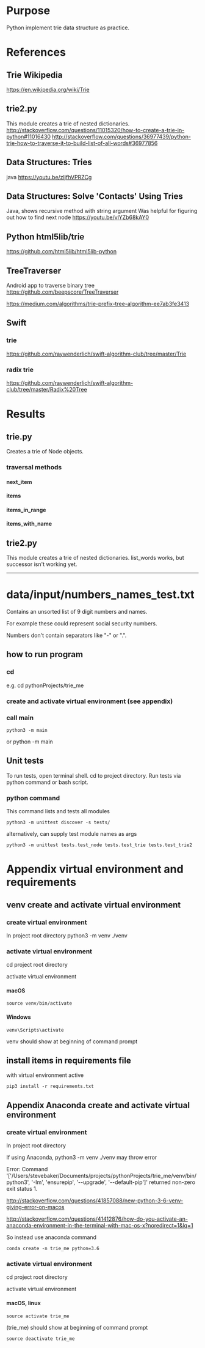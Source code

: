 # Purpose
Python implement trie data structure as practice.  

# References
## Trie Wikipedia
https://en.wikipedia.org/wiki/Trie

## trie2.py
This module creates a trie of nested dictionaries.
http://stackoverflow.com/questions/11015320/how-to-create-a-trie-in-python#11016430
http://stackoverflow.com/questions/36977439/python-trie-how-to-traverse-it-to-build-list-of-all-words#36977856

## Data Structures: Tries
java
https://youtu.be/zIjfhVPRZCg

## Data Structures: Solve 'Contacts' Using Tries
Java, shows recursive method with string argument
Was helpful for figuring out how to find next node
https://youtu.be/vlYZb68kAY0

## Python html5lib/trie
https://github.com/html5lib/html5lib-python

## TreeTraverser
Android app to traverse binary tree
https://github.com/beepscore/TreeTraverser

https://medium.com/algorithms/trie-prefix-tree-algorithm-ee7ab3fe3413
## Swift
### trie
https://github.com/raywenderlich/swift-algorithm-club/tree/master/Trie
### radix trie
https://github.com/raywenderlich/swift-algorithm-club/tree/master/Radix%20Tree

# Results

## trie.py
Creates a trie of Node objects.

### traversal methods
#### next_item
#### items
#### items_in_range
#### items_with_name

## trie2.py
This module creates a trie of nested dictionaries.
list_words works, but successor isn't working yet.


---

# data/input/numbers_names_test.txt
Contains an unsorted list of 9 digit numbers and names.

For example these could represent social security numbers.

Numbers don't contain separators like "-" or ".".

## how to run program
### cd <project root directory>
e.g.
    cd pythonProjects/trie_me

### create and activate virtual environment (see appendix)

### call main

    python3 -m main
or
    python -m main


## Unit tests
To run tests, open terminal shell.
cd to project directory. Run tests via python command or bash script.

### python command
This command lists and tests all modules

    python3 -m unittest discover -s tests/

alternatively, can supply test module names as args

    python3 -m unittest tests.test_node tests.test_trie tests.test_trie2


# Appendix virtual environment and requirements

## venv create and activate virtual environment

### create virtual environment
In project root directory
python3 -m venv ./venv

### activate virtual environment
cd project root directory

activate virtual environment

#### macOS

    source venv/bin/activate

#### Windows

    venv\Scripts\activate

venv should show at beginning of command prompt

## install items in requirements file
with virtual environment active

    pip3 install -r requirements.txt

## Appendix Anaconda create and activate virtual environment

### create virtual environment
In project root directory

If using Anaconda, python3 -m venv ./venv may throw error

Error: Command '['/Users/stevebaker/Documents/projects/pythonProjects/trie_me/venv/bin/python3', '-Im', 'ensurepip', '--upgrade', '--default-pip']' returned non-zero exit status 1.

http://stackoverflow.com/questions/41857088/new-python-3-6-venv-giving-error-on-macos

http://stackoverflow.com/questions/41412876/how-do-you-activate-an-anaconda-environment-in-the-terminal-with-mac-os-x?noredirect=1&lq=1

So instead use anaconda command

    conda create -n trie_me python=3.6

### activate virtual environment

cd project root directory

activate virtual environment

#### macOS, linux

    source activate trie_me

(trie_me) should show at beginning of command prompt

    source deactivate trie_me

